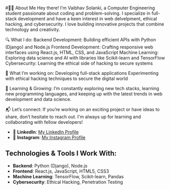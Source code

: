 #👨‍💻 About Me
Hey there! I'm Vaibhav Solanki, a Computer Engineering student passionate about coding and problem-solving. I specialize in full-stack development and have a keen interest in web delvelpment, ethical hacking, and cybersecurity. I love building innovative projects that combine technology and creativity.

🔍 What I do:
Backend Development: Building efficient APIs with Python (Django) and Node.js
Frontend Development: Crafting responsive web interfaces using React.js, HTML, CSS, and JavaScript
Machine Learning: Exploring data science and AI with libraries like Scikit-learn and TensorFlow
Cybersecurity: Learning the ethical side of hacking to secure systems

🚀 What I’m working on:
Developing full-stack applications
Experimenting with ethical hacking techniques to secure the digital world

🌱 Learning & Growing:
I’m constantly exploring new tech stacks, learning new programming languages, and keeping up with the latest trends in web development and data science.

📬 Let’s connect:
If you’re working on an exciting project or have ideas to share, don’t hesitate to reach out. I'm always up for learning and collaborating with fellow developers!


- 📍 **LinkedIn**: [My LinkedIn Profile](https://www.linkedin.com/in/vaibhav-solanki-)
- 📸 **Instagram**: [My Instagram Profile](https://www.instagram.com/.vaibhav_solanki.)

## Technologies & Tools I Work With:
- **Backend**: Python (Django), Node.js  
- **Frontend**: React.js, JavaScript, HTML5, CSS3  
- **Machine Learning**: TensorFlow, Scikit-learn, Pandas  
- **Cybersecurity**: Ethical Hacking, Penetration Testing  



<!-- Proudly created with GPRM ( https://gprm.itsvg.in ) -->
